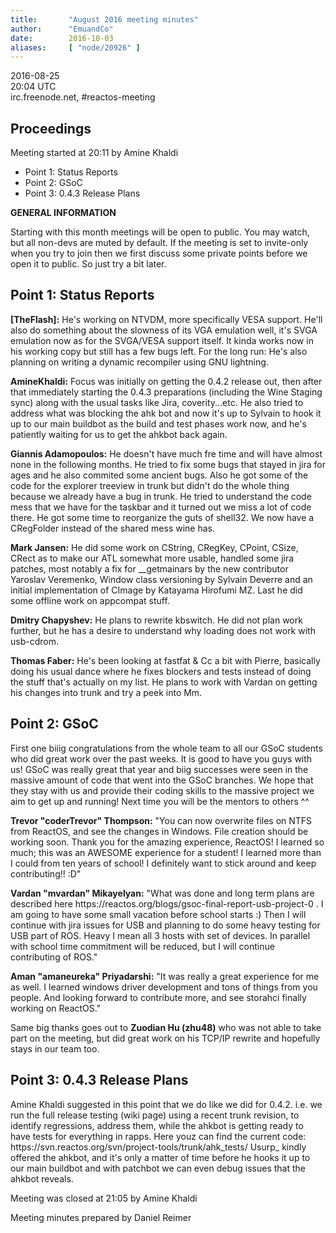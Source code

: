```yaml
---
title:       "August 2016 meeting minutes"
author:      "EmuandCo"
date:        2016-10-03
aliases:     [ "node/20926" ]
---
```


<p>2016-08-25<br />
	20:04 UTC<br />
	irc.freenode.net, #reactos-meeting</p>
<h2>Proceedings</h2>
<p>Meeting started at 20:11 by Amine Khaldi</p>
<ul>
    <li>Point 1: Status Reports</li>
	<li>Point 2: GSoC</li>
    <li>Point 3: 0.4.3 Release Plans</li>
</ul>

<p><b>GENERAL INFORMATION</b></p>
<p>Starting with this month meetings will be open to public. You may watch, but all non-devs are muted by default. If the meeting is set to invite-only when you try to join then we first discuss some private points before we open it to public. So just try a bit later.</p>

<h2>Point 1: Status Reports</h2>

<p><b>[TheFlash]:</b> He's working on NTVDM, more specifically VESA support. He'll also do something about the slowness of its VGA emulation well, it's SVGA emulation now as for the SVGA/VESA support itself. It kinda works now in his working copy but still has a few bugs left. For the long run: He's also planning on writing a dynamic recompiler using GNU lightning.</p>

<p><b>AmineKhaldi:</b> Focus was initially on getting the 0.4.2 release out, then after that immediately starting the 0.4.3 preparations (including the Wine Staging sync) along with the usual tasks like Jira, coverity...etc. He also tried to address what was blocking the ahk bot and now it's up to Sylvain to hook it up to our main buildbot as the build and test phases work now, and he's patiently waiting for us to get the ahkbot back again.</p>

<p><b>Giannis Adamopoulos:</b> He doesn't have much fre time and will have almost none in the following months. He tried to fix some bugs that stayed in jira for ages and he also commited some ancient bugs. Also he got some of the code for the explorer treeview in trunk but didn't do the whole thing because we already have a bug in trunk. He tried to understand the code mess that we have for the taskbar and it turned out we miss a lot of code there. He got some time to reorganize the guts of shell32. We now have a CRegFolder instead of the shared mess wine has.</p>

<p><b>Mark Jansen:</b> He did some work on CString, CRegKey, CPoint, CSize, CRect as to make our ATL somewhat more usable, handled some jira patches, most notably a fix for __getmainars by the new contributor Yaroslav Veremenko, Window class versioning by Sylvain Deverre and an initial implementation of CImage by Katayama Hirofumi MZ. Last he did some offline work on appcompat stuff.</p>

<p><b>Dmitry Chapyshev:</b> He plans to rewrite kbswitch. He did not plan work further, but he has a desire to understand why loading does not work with usb-cdrom.</p>

<p><b>Thomas Faber:</b> He's been looking at fastfat & Cc a bit with Pierre, basically doing his usual dance where he fixes blockers and tests instead of doing the stuff that's actually on my list. He plans to work with Vardan on getting his changes into trunk and try a peek into Mm.</p>

<h2>Point 2: GSoC</h2>

<p>First one biiig congratulations from the whole team to all our GSoC students who did great work over the past weeks. It is good to have you guys with us! GSoC was really great that year and biig successes were seen in the massive amount of code that went into the GSoC branches. We hope that they stay with us and provide their coding skills to the massive project we aim to get up and running! Next time you will be the mentors to others ^^</p>

<p><b>Trevor "coderTrevor" Thompson:</b> "You can now overwrite files on NTFS from ReactOS, and see the changes in Windows. File creation should be working soon. Thank you for the amazing experience, ReactOS! I learned so much; this was an AWESOME experience for a student! I learned more than I could from ten years of school! I definitely want to stick around and keep contributing!! :D"</p>

<p><b>Vardan "mvardan" Mikayelyan:</b> "What was done and long term plans are described here https://reactos.org/blogs/gsoc-final-report-usb-project-0 . I am going to have some small vacation before school starts :) Then I will continue with jira issues for USB and planning to do some heavy testing for USB part of ROS. Heavy I mean all 3 hosts with set of devices. In parallel with school time commitment will be reduced, but I will continue contributing of ROS."</p>

<p><b>Aman "amaneureka" Priyadarshi:</b> "It was really a great experience for me as well. I learned windows driver development and tons of things from you people. And looking forward to contribute more, and see storahci finally working on ReactOS."</p>

<p>Same big thanks goes out to <b>Zuodian Hu (zhu48)</b> who was not able to take part on the meeting, but did great work on his TCP/IP rewrite and hopefully stays in our team too.</p>

<h2>Point 3: 0.4.3 Release Plans</h2>

<p>Amine Khaldi suggested in this point that we do like we did for 0.4.2. i.e. we run the full release testing (wiki page) using a recent trunk revision, to identify regressions, address them, while the ahkbot is getting ready to have tests for everything in rapps. Here youz can find the current code: https://svn.reactos.org/svn/project-tools/trunk/ahk_tests/  Usurp_ kindly offered the ahkbot, and it's only a matter of time before he hooks it up to our main buildbot and with patchbot we can even debug issues that the ahkbot reveals.</p>

<p>Meeting was closed at 21:05 by Amine Khaldi</p>
<p>Meeting minutes prepared by Daniel Reimer</p>
